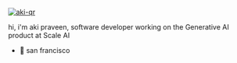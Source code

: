 [![aki-qr](https://github.com/AkiPraveen/AkiPraveen/assets/10789158/4ac685d7-076e-48eb-83e7-697a0798cf82)](https://akilesh.xyz)

hi, i'm aki praveen, software developer working on the Generative AI product at Scale AI

- 📍 san francisco
